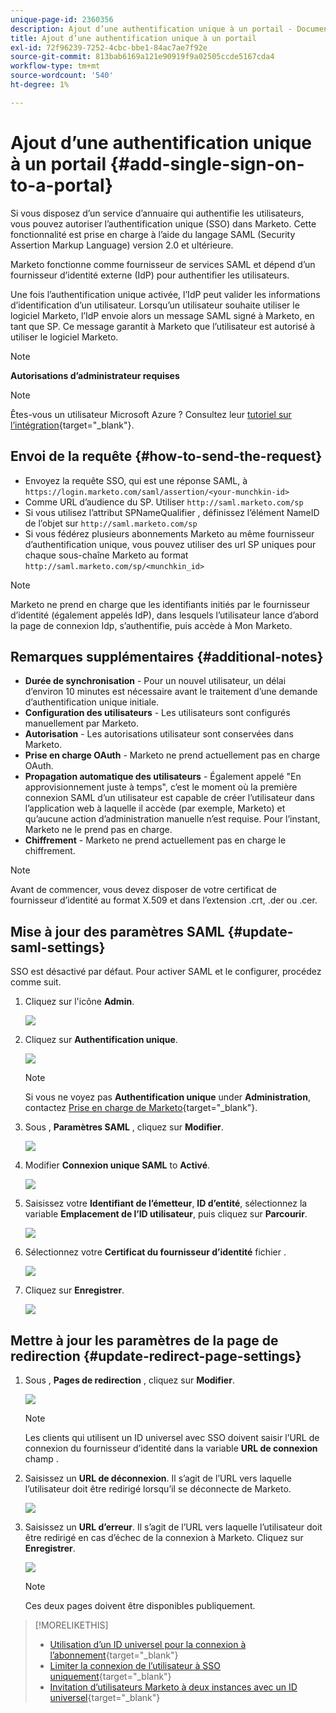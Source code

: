 ```yaml
---
unique-page-id: 2360356
description: Ajout d’une authentification unique à un portail - Documents Marketo - Documentation du produit
title: Ajout d’une authentification unique à un portail
exl-id: 72f96239-7252-4cbc-bbe1-84ac7ae7f92e
source-git-commit: 813bab6169a121e90919f9a02505ccde5167cda4
workflow-type: tm+mt
source-wordcount: '540'
ht-degree: 1%

---
```


# Ajout d’une authentification unique à un portail {#add-single-sign-on-to-a-portal}

Si vous disposez d’un service d’annuaire qui authentifie les utilisateurs, vous pouvez autoriser l’authentification unique (SSO) dans Marketo. Cette fonctionnalité est prise en charge à l’aide du langage SAML (Security Assertion Markup Language) version 2.0 et ultérieure.

Marketo fonctionne comme fournisseur de services SAML et dépend d’un fournisseur d’identité externe (IdP) pour authentifier les utilisateurs.

Une fois l’authentification unique activée, l’IdP peut valider les informations d’identification d’un utilisateur. Lorsqu’un utilisateur souhaite utiliser le logiciel Marketo, l’IdP envoie alors un message SAML signé à Marketo, en tant que SP. Ce message garantit à Marketo que l’utilisateur est autorisé à utiliser le logiciel Marketo.

>[!NOTE]
>
>**Autorisations d’administrateur requises**

>[!NOTE]
>
>Êtes-vous un utilisateur Microsoft Azure ? Consultez leur [tutoriel sur l’intégration](https://azure.microsoft.com/en-us/documentation/articles/active-directory-saas-marketo-tutorial/){target=&quot;_blank&quot;}.

## Envoi de la requête {#how-to-send-the-request}

* Envoyez la requête SSO, qui est une réponse SAML, à `https://login.marketo.com/saml/assertion/<your-munchkin-id>`
* Comme URL d’audience du SP. Utiliser `http://saml.marketo.com/sp`
* Si vous utilisez l’attribut SPNameQualifier , définissez l’élément NameID de l’objet sur `http://saml.marketo.com/sp`
* Si vous fédérez plusieurs abonnements Marketo au même fournisseur d’authentification unique, vous pouvez utiliser des url SP uniques pour chaque sous-chaîne Marketo au format `http://saml.marketo.com/sp/<munchkin_id>`

>[!NOTE]
>
>Marketo ne prend en charge que les identifiants initiés par le fournisseur d’identité (également appelés IdP), dans lesquels l’utilisateur lance d’abord la page de connexion Idp, s’authentifie, puis accède à Mon Marketo.

## Remarques supplémentaires {#additional-notes}

* **Durée de synchronisation** - Pour un nouvel utilisateur, un délai d’environ 10 minutes est nécessaire avant le traitement d’une demande d’authentification unique initiale.
* **Configuration des utilisateurs** - Les utilisateurs sont configurés manuellement par Marketo.
* **Autorisation** - Les autorisations utilisateur sont conservées dans Marketo.
* **Prise en charge OAuth** - Marketo ne prend actuellement pas en charge OAuth.
* **Propagation automatique des utilisateurs** - Également appelé &quot;En approvisionnement juste à temps&quot;, c’est le moment où la première connexion SAML d’un utilisateur est capable de créer l’utilisateur dans l’application web à laquelle il accède (par exemple, Marketo) et qu’aucune action d’administration manuelle n’est requise. Pour l’instant, Marketo ne le prend pas en charge.
* **Chiffrement** - Marketo ne prend actuellement pas en charge le chiffrement.

>[!NOTE]
>
>Avant de commencer, vous devez disposer de votre certificat de fournisseur d’identité au format X.509 et dans l’extension .crt, .der ou .cer.

## Mise à jour des paramètres SAML {#update-saml-settings}

SSO est désactivé par défaut. Pour activer SAML et le configurer, procédez comme suit.

1. Cliquez sur l&#39;icône **Admin**.

   ![](assets/add-single-sign-on-to-a-portal-1.png)

1. Cliquez sur **Authentification unique**.

   ![](assets/add-single-sign-on-to-a-portal-2.png)

   >[!NOTE]
   >
   >Si vous ne voyez pas **Authentification unique** under **Administration**, contactez [Prise en charge de Marketo](https://nation.marketo.com/t5/Support/ct-p/Support){target=&quot;_blank&quot;}.

1. Sous , **Paramètres SAML** , cliquez sur **Modifier**.

   ![](assets/add-single-sign-on-to-a-portal-3.png)

1. Modifier **Connexion unique SAML** to **Activé**.

   ![](assets/add-single-sign-on-to-a-portal-4.png)

1. Saisissez votre **Identifiant de l’émetteur**, **ID d’entité**, sélectionnez la variable **Emplacement de l’ID utilisateur**, puis cliquez sur **Parcourir**.

   ![](assets/add-single-sign-on-to-a-portal-5.png)

1. Sélectionnez votre **Certificat du fournisseur d’identité** fichier .

   ![](assets/add-single-sign-on-to-a-portal-6.png)

1. Cliquez sur **Enregistrer**.

   ![](assets/add-single-sign-on-to-a-portal-7.png)

## Mettre à jour les paramètres de la page de redirection {#update-redirect-page-settings}

1. Sous , **Pages de redirection** , cliquez sur **Modifier**.

   ![](assets/add-single-sign-on-to-a-portal-8.png)

   >[!NOTE]
   >
   >Les clients qui utilisent un ID universel avec SSO doivent saisir l’URL de connexion du fournisseur d’identité dans la variable **URL de connexion** champ .

1. Saisissez un **URL de déconnexion**. Il s’agit de l’URL vers laquelle l’utilisateur doit être redirigé lorsqu’il se déconnecte de Marketo.

   ![](assets/add-single-sign-on-to-a-portal-9.png)

1. Saisissez un **URL d’erreur**. Il s’agit de l’URL vers laquelle l’utilisateur doit être redirigé en cas d’échec de la connexion à Marketo. Cliquez sur **Enregistrer**.

   ![](assets/add-single-sign-on-to-a-portal-10.png)

   >[!NOTE]
   >
   >Ces deux pages doivent être disponibles publiquement.

>[!MORELIKETHIS]
>
>* [Utilisation d’un ID universel pour la connexion à l’abonnement](/help/marketo/product-docs/administration/settings/using-a-universal-id-for-subscription-login.md){target=&quot;_blank&quot;}
>* [Limiter la connexion de l’utilisateur à SSO uniquement](/help/marketo/product-docs/administration/additional-integrations/restrict-user-login-to-sso-only.md){target=&quot;_blank&quot;}
>* [Invitation d’utilisateurs Marketo à deux instances avec un ID universel](https://nation.marketo.com/t5/Knowledgebase/Inviting-Marketo-Users-to-Two-Instances-with-Universal-ID-UID/ta-p/251122){target=&quot;_blank&quot;}

